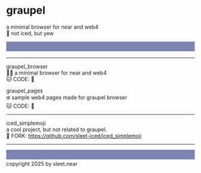 # graupel
a minimal browser for near and web4
<br/>
🧊 not iced, but yew

![](../src/sleet_banner_100px_7d84b2.svg)

---

graupel_browser
<br/>
🧜‍♂️ a minimal browser for near and web4
<br/>
🐱 CODE: 🚧

graupel_pages
<br/>
❄️ sample web4 pages made for graupel browser
<br/>
🐱 CODE: 🚧


---

iced_simplemoji
<br/>
a cool project, but not related to graupel.
<br/>
🍴 FORK: https://github.com/sleet-iced/iced_simplemoji


---
![](../src/sleet_banner_100px_7d84b2.svg)
copyright 2025 by sleet.near